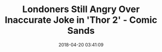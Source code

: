 ---
date: 2018-04-20 03:41:09
link:
  source: pocket
  source_url: https://getpocket.com
  text: Londoners Still Angry Over Inaccurate Joke in 'Thor 2' - Comic Sands
  url: https://www.comicsands.com/london-commuters-upset-about-thor-2560949155.html?utm_content=inf_1123_3759_2&utm_source=csands&utm_medium=fbinstant&tse_id=INF_2fd52110433311e8b29b6b4043a47a2a
slug: londoners-still-angry-over-inaccurate-joke-in-thor-2-comic-sands
source: pocket
title: Londoners Still Angry Over Inaccurate Joke in 'Thor 2' - Comic Sands
---